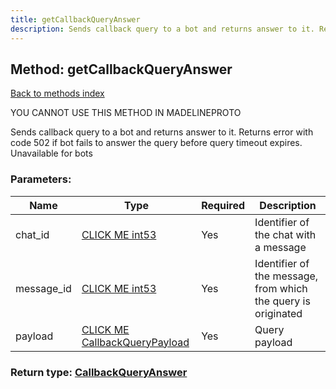 ```yaml
---
title: getCallbackQueryAnswer
description: Sends callback query to a bot and returns answer to it. Returns error with code 502 if bot fails to answer the query before query timeout expires. Unavailable for bots
---
```

## Method: getCallbackQueryAnswer  
[Back to methods index](index.md)


YOU CANNOT USE THIS METHOD IN MADELINEPROTO


Sends callback query to a bot and returns answer to it. Returns error with code 502 if bot fails to answer the query before query timeout expires. Unavailable for bots

### Parameters:

| Name     |    Type       | Required | Description |
|----------|---------------|----------|-------------|
|chat\_id|[CLICK ME int53](../types/int53.md) | Yes|Identifier of the chat with a message|
|message\_id|[CLICK ME int53](../types/int53.md) | Yes|Identifier of the message, from which the query is originated|
|payload|[CLICK ME CallbackQueryPayload](../types/CallbackQueryPayload.md) | Yes|Query payload|


### Return type: [CallbackQueryAnswer](../types/CallbackQueryAnswer.md)

